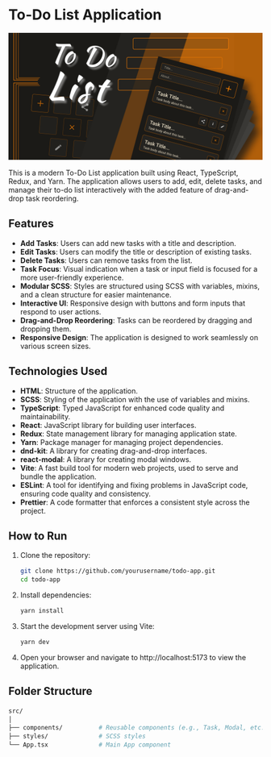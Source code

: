 # To-Do List Application

![Coverimage](src/assets/icon/image.png)

This is a modern To-Do List application built using React, TypeScript, Redux, and Yarn. The application allows users to add, edit, delete tasks, and manage their to-do list interactively with the added feature of drag-and-drop task reordering.

## Features

- **Add Tasks**: Users can add new tasks with a title and description.
- **Edit Tasks**: Users can modify the title or description of existing tasks.
- **Delete Tasks**: Users can remove tasks from the list.
- **Task Focus**: Visual indication when a task or input field is focused for a more user-friendly experience.
- **Modular SCSS**: Styles are structured using SCSS with variables, mixins, and a clean structure for easier maintenance.
- **Interactive UI**: Responsive design with buttons and form inputs that respond to user actions.
- **Drag-and-Drop Reordering**: Tasks can be reordered by dragging and dropping them.
- **Responsive Design**: The application is designed to work seamlessly on various screen sizes.

## Technologies Used

- **HTML**: Structure of the application.
- **SCSS**: Styling of the application with the use of variables and mixins.
- **TypeScript**: Typed JavaScript for enhanced code quality and maintainability.
- **React**: JavaScript library for building user interfaces.
- **Redux**: State management library for managing application state.
- **Yarn**: Package manager for managing project dependencies.
- **dnd-kit**: A library for creating drag-and-drop interfaces.
- **react-modal**: A library for creating modal windows.
- **Vite**: A fast build tool for modern web projects, used to serve and bundle the application.
- **ESLint**: A tool for identifying and fixing problems in JavaScript code, ensuring code quality and consistency.
- **Prettier**: A code formatter that enforces a consistent style across the project.

## How to Run

1. Clone the repository:

   ```bash
   git clone https://github.com/yourusername/todo-app.git
   cd todo-app
   ```

2. Install dependencies:

   ```bash
   yarn install
   ```

3. Start the development server using Vite:

   ```bash
   yarn dev
   ```

4. Open your browser and navigate to http://localhost:5173 to view the application.

## Folder Structure

```bash
src/
│
├── components/          # Reusable components (e.g., Task, Modal, etc.)
├── styles/              # SCSS styles
└── App.tsx              # Main App component
```

